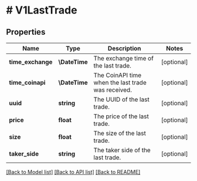 # # V1LastTrade

## Properties

Name | Type | Description | Notes
------------ | ------------- | ------------- | -------------
**time_exchange** | **\DateTime** | The exchange time of the last trade. | [optional]
**time_coinapi** | **\DateTime** | The CoinAPI time when the last trade was received. | [optional]
**uuid** | **string** | The UUID of the last trade. | [optional]
**price** | **float** | The price of the last trade. | [optional]
**size** | **float** | The size of the last trade. | [optional]
**taker_side** | **string** | The taker side of the last trade. | [optional]

[[Back to Model list]](../../README.md#models) [[Back to API list]](../../README.md#endpoints) [[Back to README]](../../README.md)
